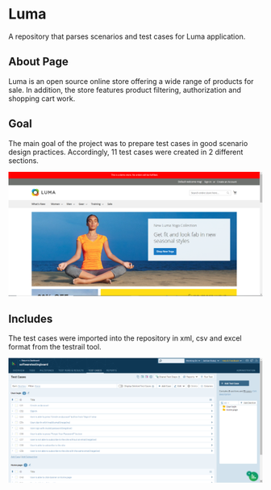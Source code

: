 # Luma

A repository that parses scenarios and test cases for Luma application.

## About Page

Luma is an open source online store offering a wide range of products for sale. In addition, the store features product filtering, authorization and shopping cart work.

## Goal

The main goal of the project was to prepare test cases in good scenario design practices. Accordingly, 11 test cases were created in 2 different sections.

<img alt="Testrail view" src="https://github.com/rubiny2/luma/blob/main/app01.png">

## Includes

The test cases were imported into the repository in xml, csv and excel format from the testrail tool.

<img alt="Testrail view" src="https://github.com/rubiny2/luma/blob/main/testrail01.png">
